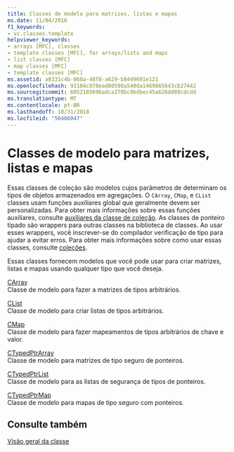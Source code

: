 ```yaml
---
title: Classes de modelo para matrizes, listas e mapas
ms.date: 11/04/2016
f1_keywords:
- vc.classes.template
helpviewer_keywords:
- arrays [MFC], classes
- template classes [MFC], for arrays/lists and maps
- list classes [MFC]
- map classes [MFC]
- template classes [MFC]
ms.assetid: a8331c4b-068a-48f8-a629-b8449601e121
ms.openlocfilehash: 93104c978ead80598a540da1469065643cb27442
ms.sourcegitcommit: 6052185696adca270bc9bdbec45a626dd89cdcdd
ms.translationtype: MT
ms.contentlocale: pt-BR
ms.lasthandoff: 10/31/2018
ms.locfileid: "50466047"
---
```

# <a name="template-classes-for-arrays-lists-and-maps"></a>Classes de modelo para matrizes, listas e mapas

Essas classes de coleção são modelos cujos parâmetros de determinam os tipos de objetos armazenados em agregações. O `CArray`, `CMap`, e `CList` classes usam funções auxiliares global que geralmente devem ser personalizadas. Para obter mais informações sobre essas funções auxiliares, consulte [auxiliares da classe de coleção](../mfc/reference/collection-class-helpers.md). As classes de ponteiro tipado são wrappers para outras classes na biblioteca de classes. Ao usar esses wrappers, você inscrever-se do compilador verificação de tipo para ajudar a evitar erros. Para obter mais informações sobre como usar essas classes, consulte [coleções](../mfc/collections.md).

Essas classes fornecem modelos que você pode usar para criar matrizes, listas e mapas usando qualquer tipo que você deseja.

[CArray](../mfc/reference/carray-class.md)<br/>
Classe de modelo para fazer a matrizes de tipos arbitrários.

[CList](../mfc/reference/clist-class.md)<br/>
Classe de modelo para criar listas de tipos arbitrários.

[CMap](../mfc/reference/cmap-class.md)<br/>
Classe de modelo para fazer mapeamentos de tipos arbitrários de chave e valor.

[CTypedPtrArray](../mfc/reference/ctypedptrarray-class.md)<br/>
Classe de modelo para matrizes de tipo seguro de ponteiros.

[CTypedPtrList](../mfc/reference/ctypedptrlist-class.md)<br/>
Classe de modelo para as listas de segurança de tipos de ponteiros.

[CTypedPtrMap](../mfc/reference/ctypedptrmap-class.md)<br/>
Classe de modelo para mapas de tipo seguro com ponteiros.

## <a name="see-also"></a>Consulte também

[Visão geral da classe](../mfc/class-library-overview.md)

